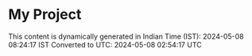 # My Project

This content is dynamically generated in Indian Time (IST): 2024-05-08 08:24:17 IST
Converted to UTC: 2024-05-08 02:54:17 UTC
